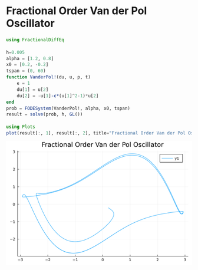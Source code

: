 # Fractional Order Van der Pol Oscillator

```julia
using FractionalDiffEq

h=0.005
alpha = [1.2, 0.8]
x0 = [0.2, -0.2]
tspan = (0, 60)
function VanderPol!(du, u, p, t)
    ϵ = 1
    du[1] = u[2]
    du[2] = -u[1]-ϵ*(u[1]^2-1)*u[2]
end
prob = FODESystem(VanderPol!, alpha, x0, tspan)
result = solve(prob, h, GL())

using Plots
plot(result[:, 1], result[:, 2], title="Fractional Order Van der Pol Oscillator")
```

![VanderPol](./assets/VanderPol.png)